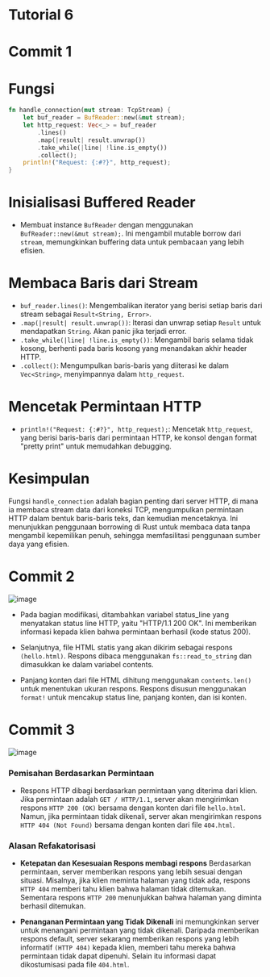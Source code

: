 # Tutorial 6

# Commit 1
# Fungsi
```rust
fn handle_connection(mut stream: TcpStream) { 
    let buf_reader = BufReader::new(&mut stream);
    let http_request: Vec<_> = buf_reader
        .lines()
        .map(|result| result.unwrap())
        .take_while(|line| !line.is_empty())
        .collect();
    println!("Request: {:#?}", http_request);
}
```


# Inisialisasi Buffered Reader
- Membuat instance `BufReader` dengan menggunakan `BufReader::new(&mut stream);`. Ini mengambil mutable borrow dari `stream`, memungkinkan buffering data untuk pembacaan yang lebih efisien.

# Membaca Baris dari Stream
- `buf_reader.lines()`: Mengembalikan iterator yang berisi setiap baris dari stream sebagai `Result<String, Error>`.
- `.map(|result| result.unwrap())`: Iterasi dan unwrap setiap `Result` untuk mendapatkan `String`. Akan panic jika terjadi error.
- `.take_while(|line| !line.is_empty())`: Mengambil baris selama tidak kosong, berhenti pada baris kosong yang menandakan akhir header HTTP.
- `.collect()`: Mengumpulkan baris-baris yang diiterasi ke dalam `Vec<String>`, menyimpannya dalam `http_request`.

# Mencetak Permintaan HTTP
- `println!("Request: {:#?}", http_request);`: Mencetak `http_request`, yang berisi baris-baris dari permintaan HTTP, ke konsol dengan format "pretty print" untuk memudahkan debugging.

# Kesimpulan
Fungsi `handle_connection` adalah bagian penting dari server HTTP, di mana ia membaca stream data dari koneksi TCP, mengumpulkan permintaan HTTP dalam bentuk baris-baris teks, dan kemudian mencetaknya. Ini menunjukkan penggunaan borrowing di Rust untuk membaca data tanpa mengambil kepemilikan penuh, sehingga memfasilitasi penggunaan sumber daya yang efisien.

# Commit 2
![image](https://github.com/rhaken/advprog-modul6/assets/39646450/44646ea0-3f29-4a90-b6a4-8ecb09306160)
- Pada bagian modifikasi, ditambahkan variabel status_line yang menyatakan status line HTTP, yaitu "HTTP/1.1 200 OK". Ini memberikan informasi kepada klien bahwa permintaan berhasil (kode status 200).

- Selanjutnya, file HTML statis yang akan dikirim sebagai respons `(hello.html)`. Respons dibaca menggunakan `fs::read_to_string` dan dimasukkan ke dalam variabel contents.

- Panjang konten dari file HTML dihitung menggunakan `contents.len() `untuk menentukan ukuran respons. Respons disusun menggunakan `format!` untuk mencakup status line, panjang konten, dan isi konten.

# Commit 3
![image](https://github.com/rhaken/advprog-modul6/assets/39646450/044b0441-a643-4080-9130-ec50208003a9)
### Pemisahan Berdasarkan Permintaan
- Respons HTTP dibagi berdasarkan permintaan yang diterima dari klien. Jika permintaan adalah `GET / HTTP/1.1`, server akan mengirimkan respons `HTTP 200 (OK)` bersama dengan konten dari file `hello.html`. Namun, jika permintaan tidak dikenali, server akan mengirimkan respons `HTTP 404 (Not Found)` bersama dengan konten dari file `404.html`.

### Alasan Refakatorisasi
- **Ketepatan dan Kesesuaian Respons membagi respons** Berdasarkan permintaan, server memberikan respons yang lebih sesuai dengan situasi. Misalnya, jika klien meminta halaman yang tidak ada, respons `HTTP 404` memberi tahu klien bahwa halaman tidak ditemukan. Sementara respons `HTTP 200` menunjukkan bahwa halaman yang diminta berhasil ditemukan.

- **Penanganan Permintaan yang Tidak Dikenali** ini memungkinkan server untuk menangani permintaan yang tidak dikenali. Daripada memberikan respons default, server sekarang memberikan respons yang lebih informatif `(HTTP 404)` kepada klien, memberi tahu mereka bahwa permintaan tidak dapat dipenuhi. Selain itu informasi dapat dikostumisasi pada file `404.html`.



